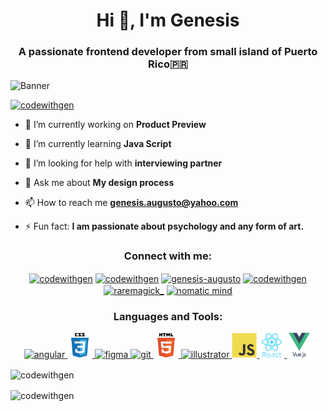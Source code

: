 <h1 align="center">Hi 👋, I'm Genesis</h1>
<h3 align="center">A passionate frontend developer from small island of Puerto Rico🇵🇷</h3>

![Banner]([mokoto.mp4](https://github.com/codewithgen/codewithgen/blob/13943cdc632cfb8f081e870be6a17ac63ee40ba8/mokoto.mp4))

<p align="left"> <a href="https://github.com/ryo-ma/github-profile-trophy"><img src="https://github-profile-trophy.vercel.app/?username=codewithgen" alt="codewithgen" /></a> </p>

- 🔭 I’m currently working on **Product Preview**

- 🌱 I’m currently learning **Java Script**

- 🤝 I’m looking for help with **interviewing partner**

- 💬 Ask me about **My design process**

- 📫 How to reach me **genesis.augusto@yahoo.com**

- ⚡ Fun fact: **I am passionate about psychology and any form of art.**

<h3 align="center">Connect with me:</h3>
<p align="center">
<a href="https://codepen.io/codewithgen" target="blank"><img align="center" src="https://raw.githubusercontent.com/rahuldkjain/github-profile-readme-generator/master/src/images/icons/Social/codepen.svg" alt="codewithgen" height="30" width="40" /></a>
<a href="https://dev.to/codewithgen" target="blank"><img align="center" src="https://raw.githubusercontent.com/rahuldkjain/github-profile-readme-generator/master/src/images/icons/Social/devto.svg" alt="codewithgen" height="30" width="40" /></a>
<a href="https://linkedin.com/in/genesis-augusto" target="blank"><img align="center" src="https://raw.githubusercontent.com/rahuldkjain/github-profile-readme-generator/master/src/images/icons/Social/linked-in-alt.svg" alt="genesis-augusto" height="30" width="40" /></a>
<a href="https://codesandbox.com/codewithgen" target="blank"><img align="center" src="https://raw.githubusercontent.com/rahuldkjain/github-profile-readme-generator/master/src/images/icons/Social/codesandbox.svg" alt="codewithgen" height="30" width="40" /></a>
<a href="https://instagram.com/raremagick_" target="blank"><img align="center" src="https://raw.githubusercontent.com/rahuldkjain/github-profile-readme-generator/master/src/images/icons/Social/instagram.svg" alt="raremagick_" height="30" width="40" /></a>
<a href="https://www.youtube.com/c/nomatic mind" target="blank"><img align="center" src="https://raw.githubusercontent.com/rahuldkjain/github-profile-readme-generator/master/src/images/icons/Social/youtube.svg" alt="nomatic mind" height="30" width="40" /></a>
</p>

<h3 align="center">Languages and Tools:</h3>
<p align="center"> <a href="https://angular.io" target="_blank" rel="noreferrer"> <img src="https://angular.io/assets/images/logos/angular/angular.svg" alt="angular" width="40" height="40"/> </a> <a href="https://www.w3schools.com/css/" target="_blank" rel="noreferrer"> <img src="https://raw.githubusercontent.com/devicons/devicon/master/icons/css3/css3-original-wordmark.svg" alt="css3" width="40" height="40"/> </a> <a href="https://www.figma.com/" target="_blank" rel="noreferrer"> <img src="https://www.vectorlogo.zone/logos/figma/figma-icon.svg" alt="figma" width="40" height="40"/> </a> <a href="https://git-scm.com/" target="_blank" rel="noreferrer"> <img src="https://www.vectorlogo.zone/logos/git-scm/git-scm-icon.svg" alt="git" width="40" height="40"/> </a> <a href="https://www.w3.org/html/" target="_blank" rel="noreferrer"> <img src="https://raw.githubusercontent.com/devicons/devicon/master/icons/html5/html5-original-wordmark.svg" alt="html5" width="40" height="40"/> </a> <a href="https://www.adobe.com/in/products/illustrator.html" target="_blank" rel="noreferrer"> <img src="https://www.vectorlogo.zone/logos/adobe_illustrator/adobe_illustrator-icon.svg" alt="illustrator" width="40" height="40"/> </a> <a href="https://developer.mozilla.org/en-US/docs/Web/JavaScript" target="_blank" rel="noreferrer"> <img src="https://raw.githubusercontent.com/devicons/devicon/master/icons/javascript/javascript-original.svg" alt="javascript" width="40" height="40"/> </a> <a href="https://reactjs.org/" target="_blank" rel="noreferrer"> <img src="https://raw.githubusercontent.com/devicons/devicon/master/icons/react/react-original-wordmark.svg" alt="react" width="40" height="40"/> </a> <a href="https://vuejs.org/" target="_blank" rel="noreferrer"> <img src="https://raw.githubusercontent.com/devicons/devicon/master/icons/vuejs/vuejs-original-wordmark.svg" alt="vuejs" width="40" height="40"/> </a> </p>

<p><img align="center" src="https://github-readme-stats.vercel.app/api/top-langs?username=codewithgen&show_icons=true&locale=en&layout=compact" alt="codewithgen" /></p>

<p><img align="center" src="https://github-readme-streak-stats.herokuapp.com/?user=codewithgen&" alt="codewithgen" /></p>
